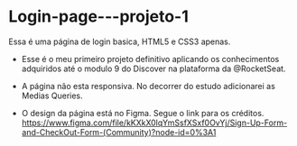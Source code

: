 # Login-page---projeto-1
Essa é uma página de login basica, HTML5 e CSS3 apenas.



- Esse é o meu primeiro projeto definitivo aplicando os conhecimentos adquiridos até o modulo 9 do Discover na plataforma da @RocketSeat. 

- A página não esta responsiva. No decorrer do estudo adicionarei as Medias Queries.

-  O design da página está no Figma. Segue o link para os créditos.
https://www.figma.com/file/kKXkX0lqYmSsfXSxf0OvYj/Sign-Up-Form-and-CheckOut-Form-(Community)?node-id=0%3A1
